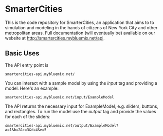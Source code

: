 SmarterCities
=============

This is the code repository for SmarterCities, an application that aims to to simulation and modeling in the hands of citizens of New York City and other metropolitan areas. Full documentation (will eventually be) available on our website at http://smartercities.mybluemix.net/api.

Basic Uses
-------------

The API entry point is 

	smartercities-api.mybluemix.net/

You can interact with a sample model by using the *input* tag and providing a model. Here's an example:

	smartercities-api.mybluemix.net/input/ExampleModel

The API returns the necessary input for ExampleModel, e.g. sliders, buttons, and rectangles. To run the model use the *output* tag and provide the values for each of the sliders:

	smartercities-api.mybluemix.net/output/ExampleModel?a=1&b=2&c=3&d=4&e=5
